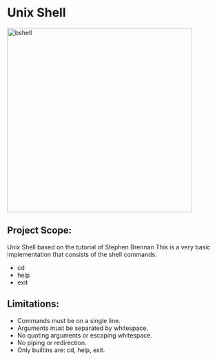 # Unix Shell

<img width="428" alt="bshell" src="https://github.com/user-attachments/assets/95b5646f-b41b-4598-b773-db922540daf8">

## Project Scope:
Unix Shell based on the tutorial of Stephen Brennan
This is a very basic implementation that consists of the shell commands:
- cd
- help
- exit

## Limitations:
- Commands must be on a single line.
- Arguments must be separated by whitespace.
- No quoting arguments or escaping whitespace.
- No piping or redirection.
- Only builtins are: cd, help, exit.


